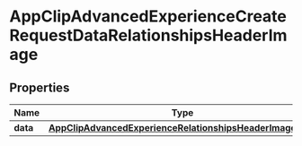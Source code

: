 

# AppClipAdvancedExperienceCreateRequestDataRelationshipsHeaderImage


## Properties

| Name | Type | Description | Notes |
|------------ | ------------- | ------------- | -------------|
|**data** | [**AppClipAdvancedExperienceRelationshipsHeaderImageData**](AppClipAdvancedExperienceRelationshipsHeaderImageData.md) |  |  |



